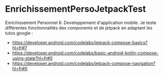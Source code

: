 # EnrichissementPersoJetpackTest
Enrichissement Personnel 6.
Developpement d'application mobile. Je teste différentes fonctionnalités des components et de jetpack en adaptant les tutos google : 
- https://developer.android.com/codelabs/jetpack-compose-basics?hl=fr#7
- https://developer.android.com/codelabs/basic-android-kotlin-compose-using-state?hl=fr#0
- https://developer.android.com/codelabs/jetpack-compose-navigation?hl=fr#0
